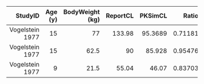 |StudyID        |Age (y)|BodyWeight (kg)|ReportCL|PKSimCL|Ratio  |
|--------------:|------:|--------------:|-------:|------:|------:|
|Vogelstein 1977|15     |77             |133.98  |95.3689|0.71181|
|Vogelstein 1977|15     |62.5           |90      |85.928 |0.95476|
|Vogelstein 1977|9      |21.5           |55.04   |46.07  |0.83703|